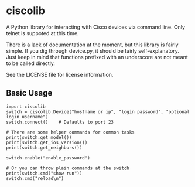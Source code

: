 # ciscolib

A Python library for interacting with Cisco devices via command line. Only 
telnet is suppoted at this time.

There is a lack of documentation at the moment, but this library is fairly 
simple. If you dig through device.py, it should be fairly self-explanatory. 
Just keep in mind that functions prefixed with an underscore are not meant 
to be called directly.

See the LICENSE file for license information.

## Basic Usage

    import ciscolib
    switch = ciscolib.Device("hostname or ip", "login password", "optional login username")
    switch.connect()    # Defaults to port 23
    
    # There are some helper commands for common tasks
    print(switch.get_model())
    print(switch.get_ios_version())
    print(switch.get_neighbors())
    
    switch.enable("enable_password")
    
    # Or you can throw plain commands at the switch
    print(switch.cmd("show run"))
    switch.cmd("reload\n")
